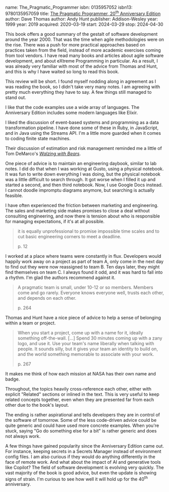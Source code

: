 name: The_Pragmatic_Programmer
isbn: 0135957052
isbn13: 9780135957059
title: [The Pragmatic Programmer, 20<sup>th</sup> Anniversary Edition](https://www.amazon.com/dp/0135957052)
author: Dave Thomas
author: Andy Hunt
publisher: Addison-Wesley
year: 1999
year: 2019
acquired: 2020-03-19
start: 2024-03-29
stop: 2024-04-30

This book offers a good summary of the gestalt of software development around
the year 2000.  That was the time when agile methodologies were on the rise.
There was a push for more practical approaches based on practices taken from the
field, instead of more academic exercises coming from tool vendors.  I have read
many books and articles about agile software development, and about eXtreme
Programming in particular.  As a result, I was already very familiar with most
of the advice from Thomas and Hunt, and this is why I have waited so long to
read this book.

This review will be short.  I found myself nodding along in agreement as I was
reading the book, so I didn't take very many notes.  I am agreeing with pretty
much everything they have to say.  A few things still managed to stand out.

I like that the code examples use a wide array of languages.  The Anniversary
Edition includes some modern languages like Elixir.

I liked the discussion of event-based systems and programming as a data
transformation pipeline.  I have done some of these in Ruby, in JavaScript, and
in Java using the Streams API.  I'm a little more guarded when it comes to
coding finite state machines.

Their discussion of estimation and risk management reminded me a little of Tom
DeMarco's [_Walzing with Bears_](#Waltzing_with_Bears).

One piece of advice is to maintain an engineering daybook, similar to lab notes.
I did do that when I was working at Gusto, using a physical notebook.  It was
fun to write down everything I was doing, but the physical notebook was a little
difficult to search through.  It got worse when I filled it up and started a
second, and then third notebook.  Now, I use Google Docs instead.  I cannot
doodle impromptu diagrams anymore, but searching is actually feasible.

I have often experienced the friction between marketing and engineering.  The
sales and marketing side makes promises to close a deal without consulting
engineering, and now there is tension about who is responsible for managing
expectations, if it's at all possible.

> it is equally unprofessional to promise impossible time scales and to cut
> basic engineering corners to meet a deadline.
> <footer>p. 12</footer>

I worked at a place where teams were constantly in flux.  Developers would
happily work away on a project as part of team A, only come in the next day to
find out they were now reassigned to team B.  Ten days later, they might find
themselves on team C.  I always found it odd, and it was hard to fall into a
rhythm.  I'm glad the authors recommend against it.

> A pragmatic team is small, under 10-12 or so members.  Members come and go
> rarely.  Everyone knows everyone well, trusts each other, and depends on each
> other.
> <footer>p. 264</footer>

Thomas and Hunt have a nice piece of advice to help a sense of belonging within
a team or project.

> When you start a project, come up with a name for it, ideally something
> off-the-wall.  [&hellip;]  Spend 30 minutes coming up with a zany logo, and
> use it.  Use your team's name liberally when talking with people.  It sounds
> silly, but it gives your team an identity to build on, and the world something
> memorable to associate with your work.
> <footer>p. 267</footer>

It makes me think of how each mission at NASA has their own name and badge.

Throughout, the topics heavily cross-reference each other, either with explicit
"Related" sections or inlined in the text.  This is very useful to keep related
concepts together, even when they are presented far from each other due to the
book's layout.

The ending is rather aspirational and tells developers they are in control of
the software of tomorrow.  Some of the less code-driven advice could be quite
generic and could have used more concrete examples.  When you're stuck, saying
"Go do something else for a bit" is rather generic and does not always work.

A few things have gained popularity since the Anniversary Edition came out.  For
instance, keeping secrets in a Secrets Manager instead of environment config
files.  I am also curious if they would do anything differently in the face of
remote work.  And what about the impact of AI and generative tools like Copilot?
The field of software development is evolving very quickly.  The vast majority
of the book is good advice, but even the update is showing signs of strain.  I'm
curious to see how well it will hold up for the 40<sup>th</sup> anniversary.
